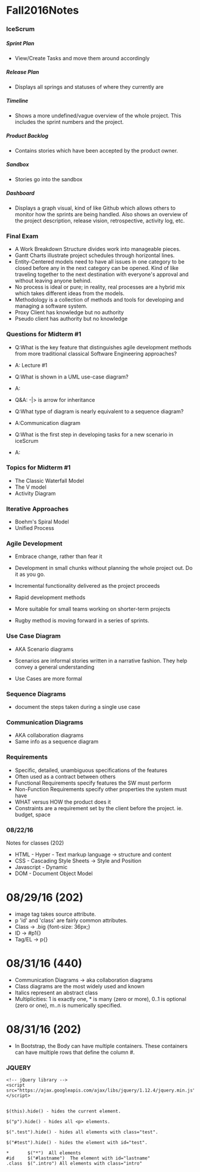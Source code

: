 # Fall2016Notes


### IceScrum
##### Sprint Plan
- View/Create Tasks and move them around accordingly

##### Release Plan
- Displays all springs and statuses of where they currently are

##### Timeline
- Shows a more undefined/vague overview of the whole project. This includes the sprint numbers and the project.

##### Product Backlog
- Contains stories which have been accepted by the product owner.

##### Sandbox
- Stories go into the sandbox 

##### Dashboard
- Displays a graph visual, kind of like Github which allows others to monitor how the sprints are being handled. Also shows an overview of the project description, release vision, retrospective, activity log, etc.

### Final Exam

- A Work Breakdown Structure divides work into manageable pieces.
- Gantt Charts illustrate project schedules through horizontal lines.
- Entity-Centered models need to have all issues in one category to be closed before any in the next category can be opened. Kind of like traveling together to the next destination with everyone's approval and without leaving anyone behind.
- No process is ideal or pure; in reality, real processes are a hybrid mix which takes different ideas from the models.
- Methodology is a collection of methods and tools for developing and managing a software system. 
- Proxy Client has knowledge but no authority
- Pseudo client has authority but no knowledge

### Questions for Midterm #1


- Q:What is the key feature that distinguishes agile development methods from more traditional classical Software Engineering approaches?
- A: Lecture #1

- Q:What is shown in a UML use-case diagram?
- A:
- Q&A: -|> is arrow for inheritance

- Q:What type of diagram is nearly equivalent to a sequence diagram?
- A:Communication diagram

- Q:What is the first step in developing tasks for a new scenario in iceScrum
- A:


### Topics for Midterm #1

- The Classic Waterfall Model
- The V model
- Activity Diagram 
### Iterative Approaches
- Boehm's Spiral Model
- Unified Process

### Agile Development
- Embrace change, rather than fear it
- Development in small chunks without planning the whole project out. Do it as you go.
- Incremental functionality delivered as the project proceeds
- Rapid development methods
- More suitable for small teams working on shorter-term projects

- Rugby method is moving forward in a series of sprints.

### Use Case Diagram
- AKA Scenario diagrams

- Scenarios are informal stories written in a narrative fashion. They help convey a general understanding
- Use Cases are more formal

### Sequence Diagrams 

- document the steps taken during a single use case

### Communication Diagrams

- AKA collaboration diagrams
- Same info as a sequence diagram

### Requirements
- Specific, detailed, unambiguous specifications of the features
- Often used as a contract between others
- Functional Requirements specify features the SW must perform
- Non-Function Requirements specify other properties the system must have
- WHAT versus HOW the product does it
- Constraints are a requirement set by the client before the project. ie. budget, space


### 08/22/16
Notes for classes (202)
- HTML - Hyper - Text markup language -> structure and content
- CSS - Cascading Style Sheets -> Style and Position
- Javascript - Dynamic
- DOM - Document Object Model

# 08/29/16 (202)

- image tag takes source attribute.
- p 'id' and 'class' are fairly common attributes.
- Class -> .big {font-size: 36px;}
- ID -> #p1{}
- Tag/EL -> p{}

# 08/31/16 (440)

- Communication Diagrams -> aka collaboration diagrams
- Class diagrams are the most widely used and known
- Italics represent an abstract class
- Multiplicities: 1 is exactly one, * is many (zero or more), 0..1 is optional (zero or one), m..n is numerically specified.

# 08/31/16 (202)

- In Bootstrap, the Body can have multiple containers. These containers can have multiple rows that define the column #.

### JQUERY

```
<!-- jQuery library -->
<script src="https://ajax.googleapis.com/ajax/libs/jquery/1.12.4/jquery.min.js"></script>
    

$(this).hide() - hides the current element.

$("p").hide() - hides all <p> elements.

$(".test").hide() - hides all elements with class="test".

$("#test").hide() - hides the element with id="test".

*	    $("*")	All elements
#id	    $("#lastname")	The element with id="lastname"
.class	$(".intro")	All elements with class="intro"
```
